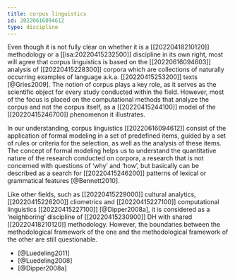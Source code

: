 ```yaml
---
title: corpus linguistics
id: 20220616094612
type: discipline
---
```


Even though it is not fully clear on whether it is a [[20220418210120]] methodology or a [[isa:20220415232500]] discipline in its own right, most will agree that corpus linguistics is based on the [[20220616094603]] analysis of [[20220415228300]] corpora which are collections of naturally occurring examples of language a.k.a. [[20220415253200]] texts [@Gries2009].  The notion of corpus plays a key role, as it serves as the scientific object for every study conducted within the field.  However, most of the focus is placed on the computational methods that analyze the corpus and not the corpus itself, as a [[20220415244100]] model of the [[20220415246700]] phenomenon it illustrates.

In our understanding, corpus linguistics [[20220616094612]] consist of the application of formal modeling in a set of predefined items, guided by a set of rules or criteria for the selection, as well as the analysis of these items.  The concept of formal modeling helps us to understand the quantitative nature of the research conducted on corpora, a research that is not concerned with questions of ‘why’ and ‘how’, but basically can be described as a search for [[20220415246200]] patterns of lexical or grammatical features [@Bennett2010].

Like other fields, such as [[20220415229000]] cultural analytics, [[20220415226200]] cliometrics and [[20220415227100]] computational linguistics [[20220415227100]] [@Dipper2008a], it is considered as a ‘neighboring’ discipline of [[20220415230900]] DH with shared [[20220418210120]] methodology.  However, the boundaries between the methodological framework of the one and the methodological framework of the other are still questionable.

- [@Luedeling2011]
- [@Luedeling2008]
- [@Dipper2008a]

